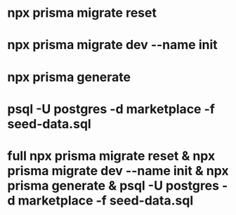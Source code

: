 <!-- DB RESET AD CREATE -->

# npx prisma migrate reset

# npx prisma migrate dev --name init

# npx prisma generate

# psql -U postgres -d marketplace -f seed-data.sql

# full  npx prisma migrate reset &  npx prisma migrate dev --name init & npx prisma generate & psql -U postgres -d marketplace -f seed-data.sql
